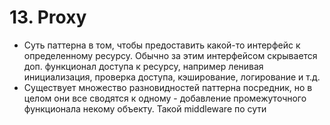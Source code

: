 ﻿# 13. Proxy

- Суть паттерна в том, чтобы предоставить какой-то интерфейс к определенному ресурсу. Обычно за этим интерфейсом скрывается доп. функционал доступа к ресурсу, например ленивая инициализация, проверка доступа, кэширование, логирование и т.д.
- Существует множество разновидностей паттерна посредник, но в целом они все сводятся к одному - добавление промежуточного функционала некому объекту. Такой middleware по сути